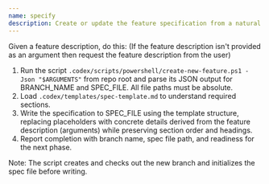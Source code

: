 ```yaml
---
name: specify
description: Create or update the feature specification from a natural language feature description.
---
```


Given a feature description, do this:
(If the feature description isn't provided as an argument then request the feature description from the user)

1. Run the script `.codex/scripts/powershell/create-new-feature.ps1 -Json "$ARGUMENTS"` from repo root and parse its JSON output for BRANCH_NAME and SPEC_FILE. All file paths must be absolute.
2. Load `.codex/templates/spec-template.md` to understand required sections.
3. Write the specification to SPEC_FILE using the template structure, replacing placeholders with concrete details derived from the feature description (arguments) while preserving section order and headings.
4. Report completion with branch name, spec file path, and readiness for the next phase.

Note: The script creates and checks out the new branch and initializes the spec file before writing.
